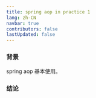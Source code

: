 ```yaml
---
title: spring aop in practice 1
lang: zh-CN
navbar: true
contributors: false
lastUpdated: false
---
```


### 背景

spring aop 基本使用。

### 结论

